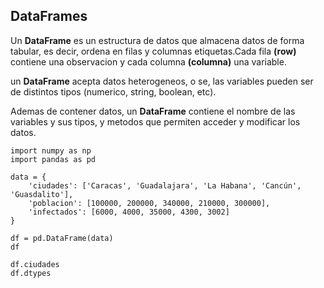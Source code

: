 ## DataFrames

Un **DataFrame** es un estructura de datos que almacena datos de forma tabular, es decir, ordena en filas y columnas etiquetas.Cada fila **(row)** contiene una observacion y cada columna **(columna)** una variable.

un **DataFrame** acepta datos heterogeneos, o se, las variables pueden ser de distintos tipos (numerico, string, boolean, etc).

Ademas de contener datos, un **DataFrame** contiene el nombre de las variables y sus tipos, y metodos que permiten acceder y modificar los datos.

```
import numpy as np
import pandas as pd  
```

``` 
data = {
    'ciudades': ['Caracas', 'Guadalajara', 'La Habana', 'Cancún', 'Guasdalito'],
    'poblacion': [100000, 200000, 340000, 210000, 300000],
    'infectados': [6000, 4000, 35000, 4300, 3002]
}

df = pd.DataFrame(data)
df
```

``` 
df.ciudades
df.dtypes
```


